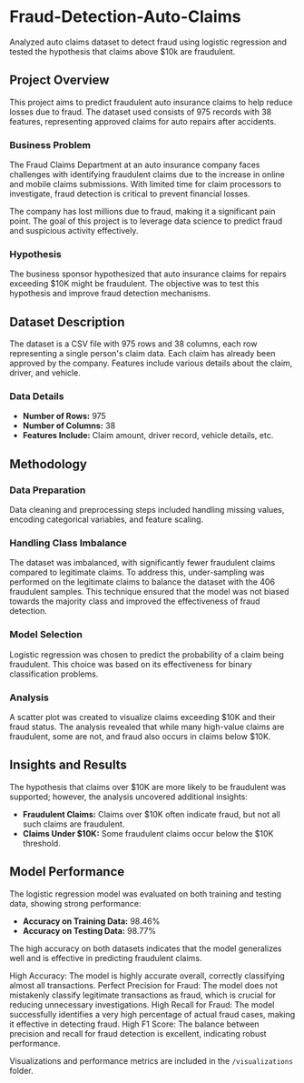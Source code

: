 # Fraud-Detection-Auto-Claims
Analyzed auto claims dataset to detect fraud using logistic regression and tested the hypothesis that claims above $10k are fraudulent.

## Project Overview

This project aims to predict fraudulent auto insurance claims to help reduce losses due to fraud. The dataset used consists of 975 records with 38 features, representing approved claims for auto repairs after accidents.

### Business Problem

The Fraud Claims Department at an auto insurance company faces challenges with identifying fraudulent claims due to the increase in online and mobile claims submissions. With limited time for claim processors to investigate, fraud detection is critical to prevent financial losses.

The company has lost millions due to fraud, making it a significant pain point. The goal of this project is to leverage data science to predict fraud and suspicious activity effectively.

### Hypothesis

The business sponsor hypothesized that auto insurance claims for repairs exceeding $10K might be fraudulent. The objective was to test this hypothesis and improve fraud detection mechanisms.

## Dataset Description

The dataset is a CSV file with 975 rows and 38 columns, each row representing a single person's claim data. Each claim has already been approved by the company. Features include various details about the claim, driver, and vehicle.

### Data Details

- **Number of Rows:** 975
- **Number of Columns:** 38
- **Features Include:** Claim amount, driver record, vehicle details, etc.

## Methodology

### Data Preparation

Data cleaning and preprocessing steps included handling missing values, encoding categorical variables, and feature scaling.

### Handling Class Imbalance

The dataset was imbalanced, with significantly fewer fraudulent claims compared to legitimate claims. To address this, under-sampling was performed on the legitimate claims to balance the dataset with the 406 fraudulent samples. This technique ensured that the model was not biased towards the majority class and improved the effectiveness of fraud detection.

### Model Selection

Logistic regression was chosen to predict the probability of a claim being fraudulent. This choice was based on its effectiveness for binary classification problems.


### Analysis

A scatter plot was created to visualize claims exceeding $10K and their fraud status. The analysis revealed that while many high-value claims are fraudulent, some are not, and fraud also occurs in claims below $10K.

## Insights and Results

The hypothesis that claims over $10K are more likely to be fraudulent was supported; however, the analysis uncovered additional insights:

- **Fraudulent Claims:** Claims over $10K often indicate fraud, but not all such claims are fraudulent.
- **Claims Under $10K:** Some fraudulent claims occur below the $10K threshold.

## Model Performance

The logistic regression model was evaluated on both training and testing data, showing strong performance:

- **Accuracy on Training Data:** 98.46%
- **Accuracy on Testing Data:** 98.77%

The high accuracy on both datasets indicates that the model generalizes well and is effective in predicting fraudulent claims.

High Accuracy: The model is highly accurate overall, correctly classifying almost all transactions.
Perfect Precision for Fraud: The model does not mistakenly classify legitimate transactions as fraud, which is crucial for reducing unnecessary investigations.
High Recall for Fraud: The model successfully identifies a very high percentage of actual fraud cases, making it effective in detecting fraud.
High F1 Score: The balance between precision and recall for fraud detection is excellent, indicating robust performance.


Visualizations and performance metrics are included in the `/visualizations` folder.
